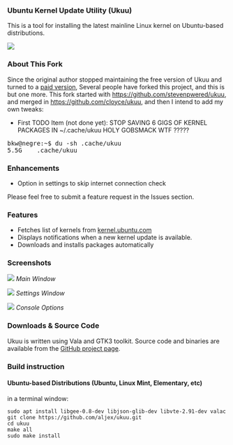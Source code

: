 ### Ubuntu Kernel Update Utility (Ukuu)

This is a tool for installing the latest mainline Linux kernel on Ubuntu-based distributions.

![](https://2.bp.blogspot.com/-76C_l3BcJyg/WNdzTpSoiKI/AAAAAAAAGKs/xOvB-LCH2cYiDpdbqWkeOLhY9I7TVACJwCLcB/s1600/ukuu_main_window.png)

### About This Fork

Since the original author stopped maintaining the free version of Ukuu and turned to a [paid version](https://teejeetech.in/tag/ukuu/), Several people have forked this project, and this is but one more. This fork started with https://github.com/stevenpwered/ukuu, and merged in https://github.com/cloyce/ukuu, and then I intend to add my own tweaks:
* First TODO Item (not done yet): STOP SAVING 6 GIGS OF KERNEL PACKAGES IN ~/.cache/ukuu HOLY GOBSMACK WTF ?????
<pre>
bkw@negre:~$ du -sh .cache/ukuu
5.5G    .cache/ukuu
</pre>

### Enhancements

*   Option in settings to skip internet connection check

Please feel free to submit a feature request in the Issues section.

### Features

*   Fetches list of kernels from [kernel.ubuntu.com](http://kernel.ubuntu.com/~kernel-ppa/mainline/)
*   Displays notifications when a new kernel update is available.
*   Downloads and installs packages automatically

### Screenshots

![](https://2.bp.blogspot.com/-76C_l3BcJyg/WNdzTpSoiKI/AAAAAAAAGKs/xOvB-LCH2cYiDpdbqWkeOLhY9I7TVACJwCLcB/s1600/ukuu_main_window.png)
_Main Window_

![](https://2.bp.blogspot.com/-ATv4vsOVOnc/WNdztEZHJNI/AAAAAAAAGKw/1pOIuyu8ITo4z8mnMK6MfCZ3T_Nd4gQNQCLcB/s1600/ukuu_settings.png)
_Settings Window_

![](https://4.bp.blogspot.com/-Y-1zhHcpk1M/WNd42_ybTyI/AAAAAAAAGLE/gLaBdWpoh54OGrvF81Ka1bCVJjZ0WqKrQCLcB/s1600/ukuu_console_options.png)
_Console Options_

### Downloads & Source Code
Ukuu is written using Vala and GTK3 toolkit. Source code and binaries are available from the [GitHub project page](https://github.com/aljex/ukuu).

### Build instruction

#### Ubuntu-based Distributions (Ubuntu, Linux Mint, Elementary, etc)  

 in a terminal window:  

    sudo apt install libgee-0.8-dev libjson-glib-dev libvte-2.91-dev valac
    git clone https://github.com/aljex/ukuu.git
    cd ukuu
    make all
    sudo make install
